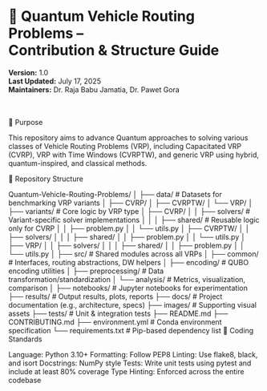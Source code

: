 # 🧭 Quantum Vehicle Routing Problems – <br> Contribution & Structure Guide <br>


**Version:** 1.0  
**Last Updated:** July 17, 2025  
**Maintainers:** Dr. Raja Babu Jamatia, Dr. Pawet Gora



<br><br>
🚀 Purpose

This repository aims to advance Quantum approaches to solving various classes of Vehicle Routing Problems (VRP), including Capacitated VRP (CVRP), VRP with Time Windows (CVRPTW), and generic VRP using hybrid, quantum-inspired, and classical methods.

🧱 Repository Structure

Quantum-Vehicle-Routing-Problems/
│
├── data/                     # Datasets for benchmarking VRP variants
│   ├── CVRP/
│   ├── CVRPTW/
│   └── VRP/
│
├── variants/                 # Core logic by VRP type
│   ├── CVRP/
│   │   ├── solvers/          # Variant-specific solver implementations
│   │   │   ├── shared/       # Reusable logic only for CVRP
│   │   ├── problem.py
│   │   └── utils.py
│   ├── CVRPTW/
│   │   ├── solvers/
│   │   │   ├── shared/
│   │   ├── problem.py
│   │   └── utils.py
│   ├── VRP/
│   │   ├── solvers/
│   │   │   ├── shared/
│   │   ├── problem.py
│   │   └── utils.py
│
├── src/                      # Shared modules across all VRPs
│   ├── common/               # Interfaces, routing abstractions, DW helpers
│   ├── encoding/             # QUBO encoding utilities
│   ├── preprocessing/        # Data transformation/standardization
│   └── analysis/             # Metrics, visualization, comparison
│
├── notebooks/                # Jupyter notebooks for experimentation
├── results/                  # Output results, plots, reports
├── docs/                     # Project documentation (e.g., architecture, specs)
├── images/                   # Supporting visual assets
├── tests/                    # Unit & integration tests
├── README.md
├── CONTRIBUTING.md
├── environment.yml           # Conda environment specification
└── requirements.txt          # Pip-based dependency list
📜 Coding Standards

Language: Python 3.10+
Formatting: Follow PEP8
Linting: Use flake8, black, and isort
Docstrings: NumPy style
Tests: Write unit tests using pytest and include at least 80% coverage
Type Hinting: Enforced across the entire codebase
